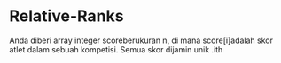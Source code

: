 # Relative-Ranks
Anda diberi array integer scoreberukuran n, di mana score[i]adalah skor atlet dalam sebuah kompetisi. Semua skor dijamin unik .ith
